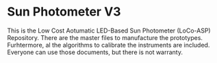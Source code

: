# Sun Photometer V3
 This is the Low Cost Aotumatic LED-Based Sun Photometer (LoCo-ASP) Repository. There are the master files to manufacture the prototypes. Furhtermore, al the algorithms to calibrate the instruments are included.
 Everyone can use those documents, but there is not warranty.
